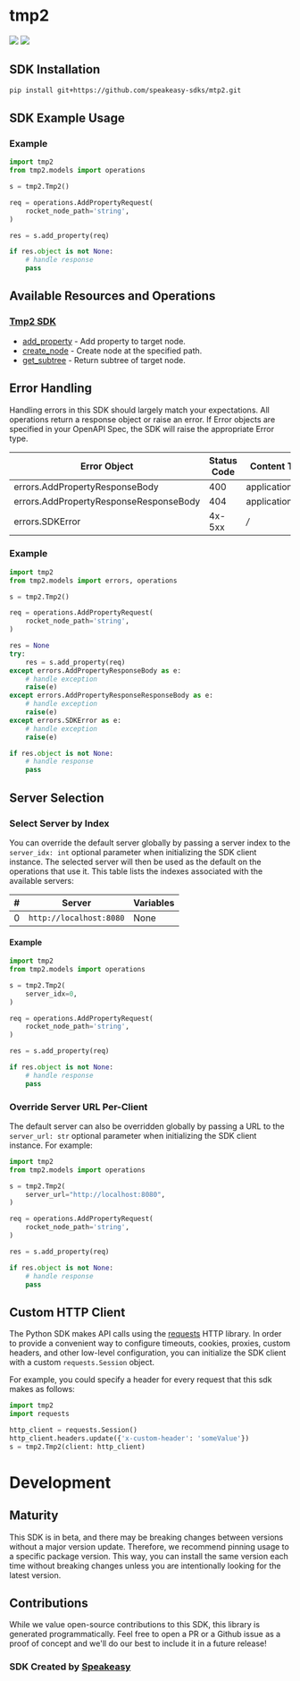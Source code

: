 # tmp2

<div align="left">
    <a href="https://speakeasyapi.dev/"><img src="https://custom-icon-badges.demolab.com/badge/-Built%20By%20Speakeasy-212015?style=for-the-badge&logoColor=FBE331&logo=speakeasy&labelColor=545454" /></a>
    <a href="https://github.com/speakeasy-sdks/mtp2.git/actions"><img src="https://img.shields.io/github/actions/workflow/status/speakeasy-sdks/bolt-php/speakeasy_sdk_generation.yml?style=for-the-badge" /></a>
    
</div>

<!-- Start SDK Installation [installation] -->
## SDK Installation

```bash
pip install git+https://github.com/speakeasy-sdks/mtp2.git
```
<!-- End SDK Installation [installation] -->

<!-- Start SDK Example Usage [usage] -->
## SDK Example Usage

### Example

```python
import tmp2
from tmp2.models import operations

s = tmp2.Tmp2()

req = operations.AddPropertyRequest(
    rocket_node_path='string',
)

res = s.add_property(req)

if res.object is not None:
    # handle response
    pass
```
<!-- End SDK Example Usage [usage] -->

<!-- Start Available Resources and Operations [operations] -->
## Available Resources and Operations

### [Tmp2 SDK](docs/sdks/tmp2/README.md)

* [add_property](docs/sdks/tmp2/README.md#add_property) - Add property to target node.
* [create_node](docs/sdks/tmp2/README.md#create_node) - Create node at the specified path.
* [get_subtree](docs/sdks/tmp2/README.md#get_subtree) - Return subtree of target node.
<!-- End Available Resources and Operations [operations] -->



<!-- Start Error Handling [errors] -->
## Error Handling

Handling errors in this SDK should largely match your expectations.  All operations return a response object or raise an error.  If Error objects are specified in your OpenAPI Spec, the SDK will raise the appropriate Error type.

| Error Object                           | Status Code                            | Content Type                           |
| -------------------------------------- | -------------------------------------- | -------------------------------------- |
| errors.AddPropertyResponseBody         | 400                                    | application/json                       |
| errors.AddPropertyResponseResponseBody | 404                                    | application/json                       |
| errors.SDKError                        | 4x-5xx                                 | */*                                    |

### Example

```python
import tmp2
from tmp2.models import errors, operations

s = tmp2.Tmp2()

req = operations.AddPropertyRequest(
    rocket_node_path='string',
)

res = None
try:
    res = s.add_property(req)
except errors.AddPropertyResponseBody as e:
    # handle exception
    raise(e)
except errors.AddPropertyResponseResponseBody as e:
    # handle exception
    raise(e)
except errors.SDKError as e:
    # handle exception
    raise(e)

if res.object is not None:
    # handle response
    pass
```
<!-- End Error Handling [errors] -->



<!-- Start Server Selection [server] -->
## Server Selection

### Select Server by Index

You can override the default server globally by passing a server index to the `server_idx: int` optional parameter when initializing the SDK client instance. The selected server will then be used as the default on the operations that use it. This table lists the indexes associated with the available servers:

| # | Server | Variables |
| - | ------ | --------- |
| 0 | `http://localhost:8080` | None |

#### Example

```python
import tmp2
from tmp2.models import operations

s = tmp2.Tmp2(
    server_idx=0,
)

req = operations.AddPropertyRequest(
    rocket_node_path='string',
)

res = s.add_property(req)

if res.object is not None:
    # handle response
    pass
```


### Override Server URL Per-Client

The default server can also be overridden globally by passing a URL to the `server_url: str` optional parameter when initializing the SDK client instance. For example:
```python
import tmp2
from tmp2.models import operations

s = tmp2.Tmp2(
    server_url="http://localhost:8080",
)

req = operations.AddPropertyRequest(
    rocket_node_path='string',
)

res = s.add_property(req)

if res.object is not None:
    # handle response
    pass
```
<!-- End Server Selection [server] -->



<!-- Start Custom HTTP Client [http-client] -->
## Custom HTTP Client

The Python SDK makes API calls using the [requests](https://pypi.org/project/requests/) HTTP library.  In order to provide a convenient way to configure timeouts, cookies, proxies, custom headers, and other low-level configuration, you can initialize the SDK client with a custom `requests.Session` object.

For example, you could specify a header for every request that this sdk makes as follows:
```python
import tmp2
import requests

http_client = requests.Session()
http_client.headers.update({'x-custom-header': 'someValue'})
s = tmp2.Tmp2(client: http_client)
```
<!-- End Custom HTTP Client [http-client] -->

<!-- Placeholder for Future Speakeasy SDK Sections -->

# Development

## Maturity

This SDK is in beta, and there may be breaking changes between versions without a major version update. Therefore, we recommend pinning usage
to a specific package version. This way, you can install the same version each time without breaking changes unless you are intentionally
looking for the latest version.

## Contributions

While we value open-source contributions to this SDK, this library is generated programmatically.
Feel free to open a PR or a Github issue as a proof of concept and we'll do our best to include it in a future release!

### SDK Created by [Speakeasy](https://docs.speakeasyapi.dev/docs/using-speakeasy/client-sdks)
